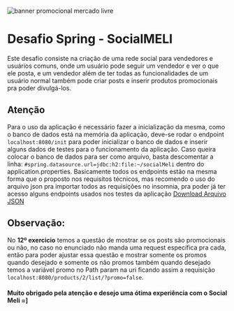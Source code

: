 ![banner promocional mercado livre](https://lp.ecommercenapratica.com/wp-content/uploads/2018/12/mercado-livre-banner.jpg)
# Desafio Spring - SocialMELI
Este desafio consiste na criação de uma rede social para vendedores e usuários comuns, onde um usuário pode seguir um vendedor e ver o que ele posta, e um vendedor além de ter todas as funcionalidades de um usuário normal também pode criar posts e inserir produtos promocionais pra poder divulgá-los.

## **Atenção**
Para o uso da aplicação é necessário fazer a inicialização da mesma, como o banco de dados está na memória da aplicação, deve-se rodar o endpoint `localhost:8080/init` para poder inicializar o banco de dados e inserir alguns dados de testes para o funcionamento da aplicação.
Caso queira colocar o banco de dados para ser como arquivo, basta descomentar a linha: `#spring.datasource.url=jdbc:h2:file:~/socialMeli` dentro do application.properties.
Basicamente todos os endpoints estão na mesma forma que o proposto nos requisitos técnicos, mas recomendo o uso do arquivo json pra importar todos as requisições no insomnia, pra poder já ter acesso alguns endpoints usados nos testes da aplicação
[Download Arquivo JSON](https://drive.google.com/file/d/1kfw_Edszq_68NjKxjcxROGJ0KjZhRCmx/view?usp=sharing)

## Observação:
No **12º exercicio** temos a questão de mostrar se os posts são promocionais ou não, no caso no enunciado não manda uma request específica pra cada, então para poder ajustar essa questão e mostrar somente os promos quando desejado e somente os não promos também quando desejado temos a variável promo no Path param na uri ficando assim a requisição `localhost:8080/products/2/list/?promo=false`.

#### Muito obrigado pela atenção e desejo uma ótima experiência com o Social Meli =]
